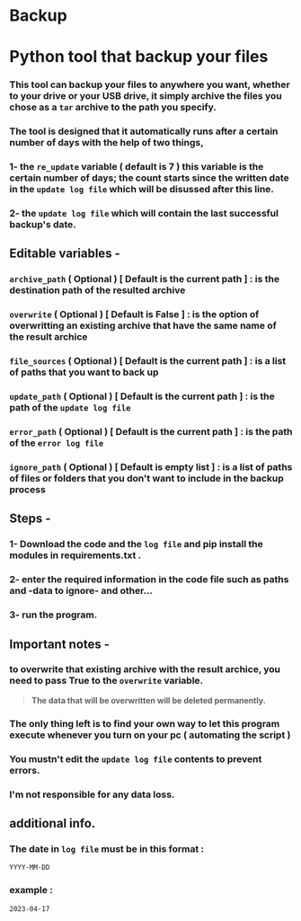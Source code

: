 # Backup

#  Python tool that backup your files

### This tool can backup your files to anywhere you want, whether to your drive or your USB drive, it simply archive the files you chose as a `tar` archive to the path you specify.

### The tool is designed that it automatically runs after a certain number of days with the help of two things,

### 1- the `re_update` variable ( default is 7 ) this variable is the certain number of days; the count starts since the written date in the `update log file` which will be disussed after this line.

### 2- the `update log file` which will contain the last successful backup's date. 

## Editable variables -

### `archive_path` ( Optional ) [ Default is the current path ] : is the destination path of the resulted archive

### `overwrite` ( Optional ) [ Default is False ] : is the option of overwritting an existing archive that have the same name of the result archice

### `file_sources` ( Optional ) [ Default is the current path ] : is a list of paths that you want to back up

### `update_path` ( Optional )  [ Default is the current path ] : is the path of the `update log file`

### `error_path` ( Optional )  [ Default is the current path ] : is the path of the `error log file`

### `ignore_path` ( Optional ) [ Default is empty list ] : is a list of paths of files or folders that you don't want to include in the backup process


## Steps -

### 1- Download the code and the `log file` and pip install the modules in requirements.txt .
### 2- enter the required information in the code file such as paths and -data to ignore- and other...
### 3- run the program.


## Important notes -

### to overwrite that existing archive with the result archice, you need to pass True to the `overwrite` variable.

> **The data that will be overwritten will be deleted permanently.**

### The only thing left is to find your own way to let this program execute whenever you turn on your pc ( automating the script )

### You mustn't edit the `update log file` contents to prevent errors.

### I'm not responsible for any data loss.

## additional info.

### The date in `log file` must be in this format :

 `YYYY-MM-DD`

### example :

 `2023-04-17`
